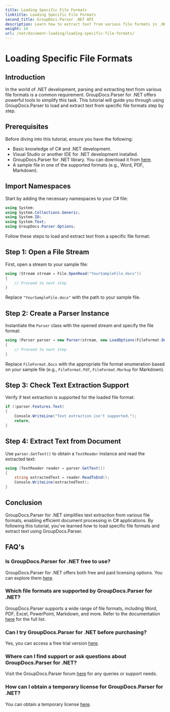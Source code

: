 ```yaml
---
title: Loading Specific File Formats
linktitle: Loading Specific File Formats
second_title: GroupDocs.Parser .NET API
description: Learn how to extract text from various file formats in .NET using GroupDocs.Parser. Step-by-step tutorial for efficient document processing.
weight: 14
url: /net/document-loading/loading-specific-file-formats/
---
```


# Loading Specific File Formats

## Introduction
In the world of .NET development, parsing and extracting text from various file formats is a common requirement. GroupDocs.Parser for .NET offers powerful tools to simplify this task. This tutorial will guide you through using GroupDocs.Parser to load and extract text from specific file formats step by step.
## Prerequisites
Before diving into this tutorial, ensure you have the following:
- Basic knowledge of C# and .NET development.
- Visual Studio or another IDE for .NET development installed.
- GroupDocs.Parser for .NET library. You can download it from [here](https://releases.groupdocs.com/parser/net/).
- A sample file in one of the supported formats (e.g., Word, PDF, Markdown).

## Import Namespaces
Start by adding the necessary namespaces to your C# file:
```csharp
using System;
using System.Collections.Generic;
using System.IO;
using System.Text;
using GroupDocs.Parser.Options;
```

Follow these steps to load and extract text from a specific file format:
## Step 1: Open a File Stream
First, open a stream to your sample file:
```csharp
using (Stream stream = File.OpenRead("YourSampleFile.docx"))
{
    // Proceed to next step
}
```
Replace `"YourSampleFile.docx"` with the path to your sample file.
## Step 2: Create a Parser Instance
Instantiate the `Parser` class with the opened stream and specify the file format:
```csharp
using (Parser parser = new Parser(stream, new LoadOptions(FileFormat.Docx)))
{
    // Proceed to next step
}
```
Replace `FileFormat.Docx` with the appropriate file format enumeration based on your sample file (e.g., `FileFormat.Pdf`, `FileFormat.Markup` for Markdown).
## Step 3: Check Text Extraction Support
Verify if text extraction is supported for the loaded file format:
```csharp
if (!parser.Features.Text)
{
    Console.WriteLine("Text extraction isn't supported.");
    return;
}
```
## Step 4: Extract Text from Document
Use `parser.GetText()` to obtain a `TextReader` instance and read the extracted text:
```csharp
using (TextReader reader = parser.GetText())
{
    string extractedText = reader.ReadToEnd();
    Console.WriteLine(extractedText);
}
```

## Conclusion
GroupDocs.Parser for .NET simplifies text extraction from various file formats, enabling efficient document processing in C# applications. By following this tutorial, you've learned how to load specific file formats and extract text using GroupDocs.Parser.

## FAQ's
### Is GroupDocs.Parser for .NET free to use?
GroupDocs.Parser for .NET offers both free and paid licensing options. You can explore them [here](https://purchase.groupdocs.com/buy).
### Which file formats are supported by GroupDocs.Parser for .NET?
GroupDocs.Parser supports a wide range of file formats, including Word, PDF, Excel, PowerPoint, Markdown, and more. Refer to the documentation [here](https://tutorials.groupdocs.com/parser/net/) for the full list.
### Can I try GroupDocs.Parser for .NET before purchasing?
Yes, you can access a free trial version [here](https://releases.groupdocs.com/).
### Where can I find support or ask questions about GroupDocs.Parser for .NET?
Visit the GroupDocs.Parser forum [here](https://forum.groupdocs.com/c/parser/17) for any queries or support needs.
### How can I obtain a temporary license for GroupDocs.Parser for .NET?
You can obtain a temporary license [here](https://purchase.groupdocs.com/temporary-license/).
